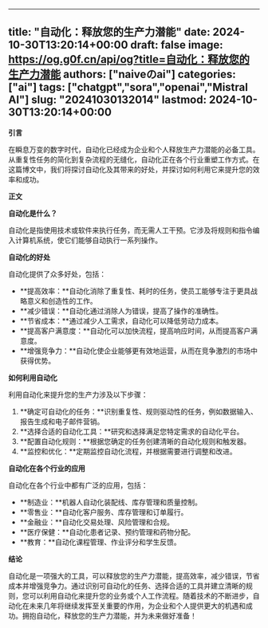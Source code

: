 
---
title: "自动化：释放您的生产力潜能"
date: 2024-10-30T13:20:14+00:00
draft: false
image: https://og.g0f.cn/api/og?title=自动化：释放您的生产力潜能
authors: ["naiveのai"]
categories: ["ai"]
tags: ["chatgpt","sora","openai","Mistral AI"]
slug: "20241030132014"
lastmod: 2024-10-30T13:20:14+00:00
---
**引言**

在瞬息万变的数字时代，自动化已经成为企业和个人释放生产力潜能的必备工具。从重复性任务的简化到复杂流程的无缝化，自动化正在各个行业重塑工作方式。在这篇博文中，我们将探讨自动化及其带来的好处，并探讨如何利用它来提升您的效率和成功。

**正文**

**自动化是什么？**

自动化是指使用技术或软件来执行任务，而无需人工干预。它涉及将规则和指令编入计算机系统，使它们能够自动执行一系列操作。

**自动化的好处**

自动化提供了众多好处，包括：

- **提高效率：**自动化消除了重复性、耗时的任务，使员工能够专注于更具战略意义和创造性的工作。
- **减少错误：**自动化通过消除人为错误，提高了操作的准确性。
- **节省成本：**通过减少人工需求，自动化可以降低劳动力成本。
- **提高客户满意度：**自动化可以加快流程，提高响应时间，从而提高客户满意度。
- **增强竞争力：**自动化使企业能够更有效地运营，从而在竞争激烈的市场中获得优势。

**如何利用自动化**

利用自动化来提升您的生产力涉及以下步骤：

1. **确定可自动化的任务：**识别重复性、规则驱动性的任务，例如数据输入、报告生成和电子邮件营销。
2. **选择合适的自动化工具：**研究和选择满足您特定需求的自动化平台。
3. **配置自动化规则：**根据您确定的任务创建清晰的自动化规则和触发器。
4. **监控和优化：**定期监控自动化流程，并根据需要进行调整和改进。

**自动化在各个行业的应用**

自动化在各个行业中都有广泛的应用，包括：

- **制造业：**机器人自动化装配线、库存管理和质量控制。
- **零售业：**自动化客户服务、库存管理和订单履行。
- **金融业：**自动化交易处理、风险管理和合规。
- **医疗保健：**自动化患者记录、预约管理和药物分配。
- **教育：**自动化课程管理、作业评分和学生反馈。

**结论**

自动化是一项强大的工具，可以释放您的生产力潜能，提高效率，减少错误，节省成本并增强竞争力。通过识别可自动化的任务、选择合适的工具并建立清晰的规则，您可以利用自动化来提升您的业务或个人工作流程。随着技术的不断进步，自动化在未来几年将继续发挥至关重要的作用，为企业和个人提供更大的机遇和成功。拥抱自动化，释放您的生产力潜能，并为未来做好准备！
